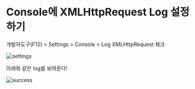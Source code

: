 # Console에 XMLHttpRequest Log 설정하기

개발자도구(F12) > Settings > Console > Log XMLHttpRequest 체크

![settings](https://cloud.githubusercontent.com/assets/13896252/23904210/5df036f2-090a-11e7-9849-19ea3f825d63.png)

아래와 같은 log를 보여준다!

![success](https://cloud.githubusercontent.com/assets/13896252/23904216/604ad68c-090a-11e7-8ff5-d56461b9b333.png)